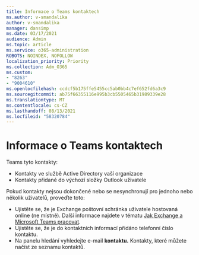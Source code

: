 ```yaml
---
title: Informace o Teams kontaktech
ms.author: v-smandalika
author: v-smandalika
manager: dansimp
ms.date: 03/17/2021
audience: Admin
ms.topic: article
ms.service: o365-administration
ROBOTS: NOINDEX, NOFOLLOW
localization_priority: Priority
ms.collection: Adm_O365
ms.custom:
- "8263"
- "9004610"
ms.openlocfilehash: ccdcf5b175ffe5455cc5ab0bb4c7ef652fd6a3c9
ms.sourcegitcommit: ab75f66355116e995b3cb5505465b31989339e28
ms.translationtype: MT
ms.contentlocale: cs-CZ
ms.lasthandoff: 08/13/2021
ms.locfileid: "58320784"
---
```

# <a name="information-about-teams-contacts"></a>Informace o Teams kontaktech

Teams tyto kontakty:

- Kontakty ve službě Active Directory vaší organizace
- Kontakty přidané do výchozí složky Outlook uživatele

Pokud kontakty nejsou dokončené nebo se nesynchronují pro jednoho nebo několik uživatelů, proveďte toto:

- Ujistěte se, že je Exchange poštovní schránka uživatele hostovaná online (ne místně). Další informace najdete v tématu [Jak Exchange a Microsoft Teams pracovat](https://docs.microsoft.com/microsoftteams/exchange-teams-interact).
- Ujistěte se, že je do kontaktních informací přidáno telefonní číslo kontaktu.
- Na panelu hledání vyhledejte e-mail **kontaktu.** Kontakty, které můžete načíst ze seznamu kontaktů.


